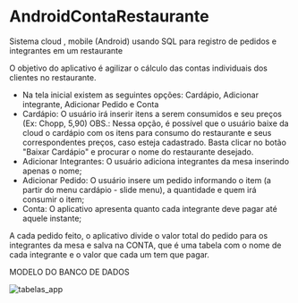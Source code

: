 # AndroidContaRestaurante

  Sistema cloud , mobile (Android) usando SQL para registro de pedidos e integrantes em um restaurante

  O objetivo do aplicativo é agilizar o cálculo das contas individuais dos clientes no restaurante.
  
  - Na tela inicial existem as seguintes opções: Cardápio, Adicionar integrante, Adicionar Pedido e Conta
  - Cardápio: O usuário irá inserir itens a serem consumidos e seu preços (Ex: Chopp, 5,90)
  OBS.: Nessa opção, é possível que o usuário baixe da cloud o cardápio com os itens para consumo do restaurante e seus         correspondentes preços, caso esteja cadastrado. Basta clicar no botão "Baixar Cardápio" e procurar o nome do restaurante desejado.
  - Adicionar Integrantes: O usuário adiciona integrantes da mesa inserindo apenas o nome;
  - Adicionar Pedido: O usuário insere um pedido informando o item (a partir do menu cardápio - slide menu), a quantidade e quem irá consumir o item;
  - Conta: O aplicativo apresenta quanto cada integrante deve pagar até aquele instante;

  A cada pedido feito, o aplicativo divide o valor total do pedido para os integrantes da mesa e salva na CONTA, que é uma tabela com o nome de cada integrante e o valor que cada um tem que pagar.
  
  MODELO DO BANCO DE DADOS
  
  ![tabelas_app](https://cloud.githubusercontent.com/assets/16818936/13077097/f35f3064-d49d-11e5-9ece-c60fbf686eab.png)
  
  
  

